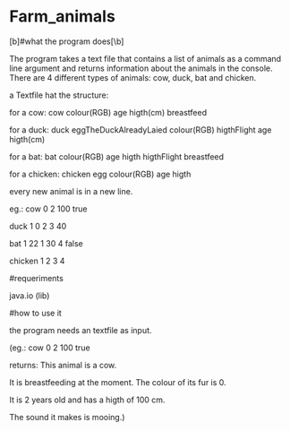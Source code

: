 # Farm_animals



[b]#what the program does[\b]

The program takes a text file that contains a list of animals as a command line argument and returns information about the animals in the console.
There are 4 different types of animals: cow, duck, bat and chicken.

a Textfile hat the structure: 

for a cow: cow colour(RGB) age higth(cm) breastfeed

for a duck: duck eggTheDuckAlreadyLaied colour(RGB) higthFlight age higth(cm)

for a bat: bat colour(RGB) age higth higthFlight breastfeed

for a chicken: chicken egg colour(RGB) age higth

every new animal is in a new line.

eg.:
cow 0 2 100 true

duck 1 0 2 3 40

bat 1 22 1 30 4 false

chicken 1 2 3 4



#requeriments

java.io (lib)



#how to use it

the program needs an textfile as input.

(eg.:
cow 0 2 100 true

returns:
This animal is a cow. 

It is breastfeeding at the moment. The colour of its fur is 0. 

It is 2 years old and has a higth of 100 cm. 

The sound it makes is mooing.)

